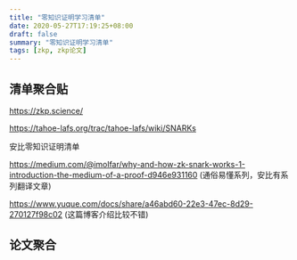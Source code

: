 ```yaml
---
title: "零知识证明学习清单"
date: 2020-05-27T17:19:25+08:00
draft: false
summary: "零知识证明学习清单"
tags: [zkp, zkp论文]
---
```


## 清单聚合贴

https://zkp.science/

https://tahoe-lafs.org/trac/tahoe-lafs/wiki/SNARKs

安比零知识证明清单

https://medium.com/@imolfar/why-and-how-zk-snark-works-1-introduction-the-medium-of-a-proof-d946e931160  (通俗易懂系列，安比有系列翻译文章)

https://www.yuque.com/docs/share/a46abd60-22e3-47ec-8d29-270127f98c02 (这篇博客介绍比较不错)



## 论文聚合

